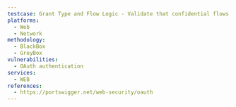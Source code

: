```yaml
---
testcase: Grant Type and Flow Logic - Validate that confidential flows require and enforce secure client authentication (client_secret, etc.). Web (HTTP/HTTPS) service
platforms: 
  - Web
  - Network
methodology: 
  - BlackBox
  - GreyBox
vulnerabilities:
  - OAuth authentication
services:
  - WEB
references:
  - https://portswigger.net/web-security/oauth
---
```

